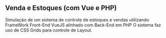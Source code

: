 ## Venda e Estoques (com Vue e PHP)
Simulação de um sistema de controle de estoques e vendas utilizando FrameWork Front-End VueJS alinhado com Back-End em PHP
O sistema faz uso de CSS Grids para controle de Layout.
